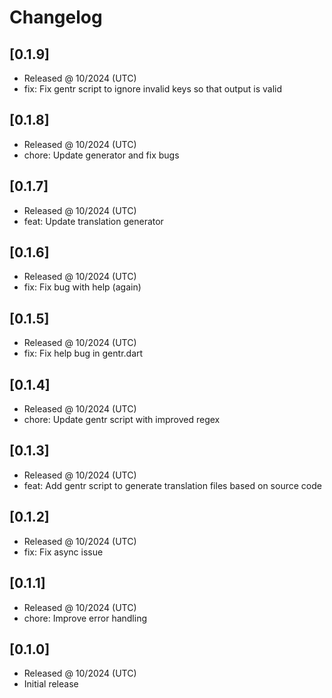 # Changelog

## [0.1.9]

- Released @ 10/2024 (UTC)
- fix: Fix gentr script to ignore invalid keys so that output is valid

## [0.1.8]

- Released @ 10/2024 (UTC)
- chore: Update generator and fix bugs

## [0.1.7]

- Released @ 10/2024 (UTC)
- feat: Update translation generator

## [0.1.6]

- Released @ 10/2024 (UTC)
- fix: Fix bug with help (again)

## [0.1.5]

- Released @ 10/2024 (UTC)
- fix: Fix help bug in gentr.dart

## [0.1.4]

- Released @ 10/2024 (UTC)
- chore: Update gentr script with improved regex

## [0.1.3]

- Released @ 10/2024 (UTC)
- feat: Add gentr script to generate translation files based on source code

## [0.1.2]

- Released @ 10/2024 (UTC)
- fix: Fix async issue

## [0.1.1]

- Released @ 10/2024 (UTC)
- chore: Improve error handling

## [0.1.0]

- Released @ 10/2024 (UTC)
- Initial release
